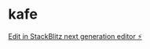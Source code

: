 # kafe

[Edit in StackBlitz next generation editor ⚡️](https://stackblitz.com/~/github.com/sanalata/kafe)